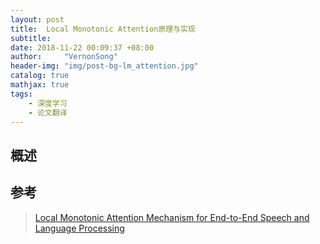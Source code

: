 ```yaml
---
layout: post
title:  Local Monotonic Attention原理与实现
subtitle: 
date: 2018-11-22 00:09:37 +08:00
author:     "VernonSong"
header-img: "img/post-bg-lm_attention.jpg"
catalog: true
mathjax: true
tags:
    - 深度学习
    - 论文翻译
---
```


## 概述


## 参考
> [Local Monotonic Attention Mechanism for End-to-End Speech and Language Processing](https://arxiv.org/pdf/1705.08091.pdf)